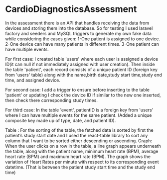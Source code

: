 # CardioDiagnosticsAssessment

In the assessment there is an API that handles receiving the data from devices and storing them into the database. So for testing I used laravel factory and seeders and MySQL triggers to generate my own fake data while considering the cases given:
1-One patient is assigned to one device.
2-One device can have many patients in different times.
3-One patient can have multiple events.

For first case: I created table 'users' where each user is assigned a device ID(it can null if not immediately assigned with user creation).
                Then inside the table 'patient', each record consists of a unique patient ID (foreign key from 'users' table) along with the name,birth date,study start time,study end time, and assigned device. 
                

For second case: I add a trigger to ensure before inserting to the table 'patient' or updating I check the device ID if similar to the new one inserted, then check there corresponding study times.

For third case: In the table 'event', patientID is a foreign key from 'users' where I can have multiple events for the same patient. (Added a unique composite key made up of type, date, and patient ID).

Table :
For the sorting of the table, the fetched data is sorted by first the patient’s study start date and I used the react-table library to sort any column that I want to be sorted either descending or ascending.
Graph:
When the user clicks on a row in the table, a line graph appears underneath the table, along with the patient name, minimum heart rate (BPM), average heart rate (BPM) and maximum heart rate (BPM).
The graph shows the variation of Heart Rates per minute with respect to its corresponding event datetime. (That is between the patient study start time and the study end time) 
